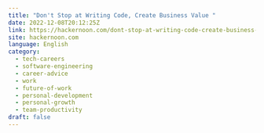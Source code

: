 ```yaml
---
title: "Don't Stop at Writing Code, Create Business Value "
date: 2022-12-08T20:12:25Z
link: https://hackernoon.com/dont-stop-at-writing-code-create-business-value?source=rss&utm_medium=RSS&utm_source=news.12bit.vn
site: hackernoon.com
language: English
category:
  - tech-careers
  - software-engineering
  - career-advice
  - work
  - future-of-work
  - personal-development
  - personal-growth
  - team-productivity
draft: false
---
```

